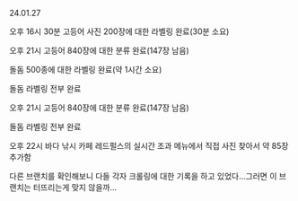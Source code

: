 24.01.27

오후 16시 30분
고등어 사진 200장에 대한 라벨링 완료(30분 소요)

오후 21시
고등어 840장에 대한 분류 완료(147장 남음)

돌돔 500종에 대한 라벨링 완료(약 1시간 소요)

돌돔 라벨링 전부 완료

오후 21시
고등어 840장에 대한 분류 완료(147장 남음)

돌돔 라벨링 전부 완료

오후 22시
바다 낚시 카페 레드펄스의 실시간 조과 메뉴에서 직접 사진 찾아서 약 85장 추가함

다른 브랜치를 확인해보니 다들 각자 크롤링에 대한 기록을 하고 있었다...그러면 이 브랜치는 터뜨리는게 맞지 않을까...